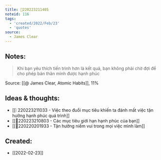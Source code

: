 ```yaml
---
title: 💬220223211405
noteid: 116
tags:
  - 'created/2022/Feb/23'
  - 'quotes'
source:
  - James Clear
---
```


## Notes:
> Khi bạn yêu thích tiến trình hơn là kết quả, bạn không phải chờ đợi để cho phép bản thân mình được hạnh phúc

Source: [[@ James Clear, Atomic Habits]], 11%

## Ideas & thoughts:
- [[❕ 220223211033 - Việc theo đuổi mục tiêu khiến ta đánh mất việc tận hưởng hạnh phúc quá trình]]
- [[💬220223210803 - Các mục tiêu giới hạn hạnh phúc của bạn]]
- [[💬220220201933 - Tận hưởng niềm vui trong mọi việc mình làm]]

## Created:
- [[2022-02-23]]

